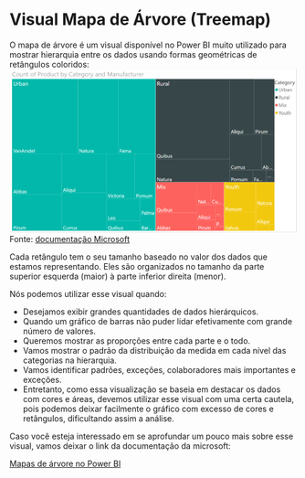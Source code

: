 # Visual Mapa de Árvore (Treemap)
O mapa de árvore é um visual disponível no Power BI muito utilizado para mostrar hierarquia entre os dados usando formas geométricas de retângulos coloridos:
![Exemplo de Mapa de Arvore(treemap)](/ESTATISTICA/ASSETS/exemploMapaDeArvore.png)
Fonte: [documentação Microsoft](https://docs.microsoft.com/pt-br/power-bi/visuals/power-bi-visualization-treemaps)

Cada retângulo tem o seu tamanho baseado no valor dos dados que estamos representando. Eles são organizados no tamanho da parte superior esquerda (maior) à parte inferior direita (menor).

Nós podemos utilizar esse visual quando:

 - Desejamos exibir grandes quantidades de dados hierárquicos.
 - Quando um gráfico de barras não puder lidar efetivamente com grande número de valores.
 - Queremos mostrar as proporções entre cada parte e o todo.
 - Vamos mostrar o padrão da distribuição da medida em cada nível das categorias na hierarquia.
 - Vamos identificar padrões, exceções, colaboradores mais importantes e exceções.
 - Entretanto, como essa visualização se baseia em destacar os dados com cores e áreas, devemos utilizar esse visual com uma certa cautela, pois podemos deixar facilmente o gráfico com excesso de cores e retângulos, dificultando assim a análise.

Caso você esteja interessado em se aprofundar um pouco mais sobre esse visual, vamos deixar o link da documentação da microsoft:

[Mapas de árvore no Power BI](https://docs.microsoft.com/pt-br/power-bi/visuals/power-bi-visualization-treemaps)


